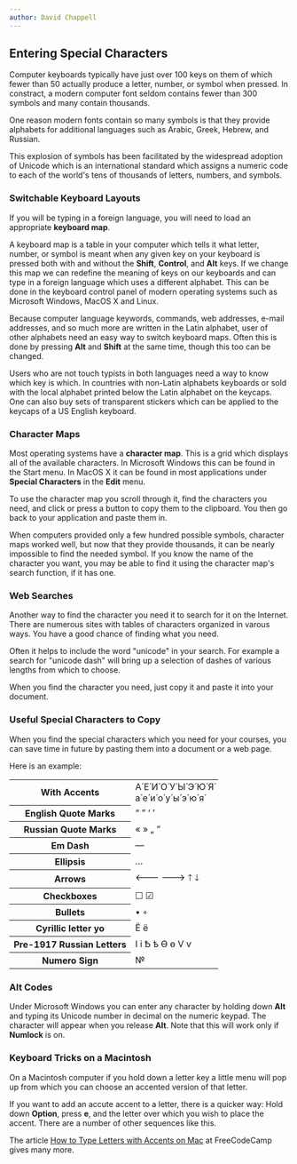 ```yaml
---
author: David Chappell
---
```


## Entering Special Characters

Computer keyboards typically have just over 100 keys on them of which fewer
than 50 actually produce a letter, number, or symbol when pressed. In
constract, a modern computer font seldom contains fewer than 300 symbols and
many contain thousands. 

One reason modern fonts contain so many symbols is that they provide alphabets
for additional languages such as Arabic, Greek, Hebrew, and Russian.

This explosion of symbols has been facilitated by the widespread adoption of
Unicode which is an international standard which assigns a numeric code to each
of the world's tens of thousands of letters, numbers, and symbols.

### Switchable Keyboard Layouts

If you will be typing in a foreign language, you will need to load an appropriate
**keyboard map**.

A keyboard map is a table in your computer which tells it what letter, number,
or symbol is meant when any given key on your keyboard is pressed both with and 
without the **Shift**, **Control**, and **Alt** keys. If we change this
map we can redefine the meaning of keys on our keyboards and can type in a
foreign language which uses a different alphabet. This can be done in the
keyboard control panel of modern operating systems such as Microsoft Windows,
MacOS X and Linux.

Because computer language keywords, commands, web addresses, e-mail addresses,
and so much more are written in the Latin alphabet, user of other alphabets
need an easy way to switch keyboard maps. Often this is done by pressing
**Alt** and **Shift** at the same time, though this too can be changed.

Users who are not touch typists in both languages need a way to know which
key is which. In countries with non-Latin alphabets keyboards or sold with
the local alphabet printed below the Latin alphabet on the keycaps. One can
also buy sets of transparent stickers which can be applied to the keycaps
of a US English keyboard.

### Character Maps

Most operating systems have a **character map**. This is a grid which
displays all of the available characters. In Microsoft Windows this can
be found in the Start menu. In MacOS X it can be found in most applications
under **Special Characters** in the **Edit** menu.

To use the character map you scroll through it, find the characters you need,
and click or press a button to copy them to the clipboard. You then go
back to your application and paste them in.

When computers provided only a few hundred possible symbols, character maps
worked well, but now that they provide thousands, it can be nearly impossible
to find the needed symbol. If you know the name of the character you want,
you may be able to find it using the character map's search function, if it
has one.

### Web Searches

Another way to find the character you need it to search for it on the Internet.
There are numerous sites with tables of characters organized in varous ways.
You have a good chance of finding what you need.

Often it helps to include the word "unicode" in your search. For example a
search for "unicode dash" will bring up a selection of dashes of various lengths
from which to choose.

When you find the character you need, just copy it and paste it into your document.

### Useful Special Characters to Copy

When you find the special characters which you need for your courses, you
can save time in future by pasting them into a document or a web page.

Here is an example:

<table>
<tr><th>With Accents</th><td>А́ Е́ И́ О́ У́ Ы́ Э́ Ю́ Я́<br>а́ е́ и́ о́ у́ ы́ э́ ю́ я́</td></tr>
<tr><th>English Quote Marks</th><td>“ ” ‘ ’</td></tr>
<tr><th>Russian Quote Marks</th><td>« » „ “</td></tr>
<tr><th>Em Dash</th><td>—</td></tr>
<tr><th>Ellipsis</th><td>…</td></tr>
<tr><th>Arrows</th><td>🡐  🡒  🡑  🡓</td></tr>
<tr><th>Checkboxes</th><td>☐  ☑</td></tr>
<tr><th>Bullets</th><td>• ◦</td></tr>
<tr><th>Cyrillic letter yo</th><td>Ё ё</td></tr>
<tr><th>Pre-1917 Russian Letters</th><td>І і Ѣ ѣ Ѳ ѳ Ѵ ѵ</td></tr>
<tr><th>Numero Sign</th><td>№</td></tr>
</table>

### Alt Codes

Under Microsoft Windows you can enter any character by holding down **Alt**
and typing its Unicode number in decimal on the numeric keypad. The
character will appear when you release **Alt**. Note that this will
work only if **Numlock** is on.

### Keyboard Tricks on a Macintosh

On a Macintosh computer if you hold down a letter key a little menu will
pop up from which you can choose an accented version of that letter.

If you want to add an accute accent to a letter, there is a quicker way:
Hold down **Option**, press **e**, and the letter over which you wish
to place the accent. There are a number of other sequences like this.

The article [How to Type Letters with Accents on Mac](https://www.freecodecamp.org/news/how-to-type-letters-with-accents-on-mac/)
at FreeCodeCamp gives many more.


